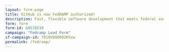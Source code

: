 ```yaml
---
layout: form-page
title: GitHub is now FedRAMP authorized!
description: Fast, flexible software development that meets federal security standards. <br>Want to learn more about GitHub’s FedRAMP authorization? Let’s talk.
form: form
form-id: 88570519
campaign: "Fedramp Lead Form"
sf-campaign-id: 7010V000002K5vw
permalink: /fedramp/
---
```

